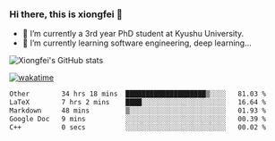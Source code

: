 ### Hi there, this is xiongfei 👋


- 🔭 I’m currently a 3rd year PhD student at Kyushu University.
- 🌱 I’m currently learning software engineering, deep learning...

<!--
**X1on9f31/X1on9f31** is a ✨ _special_ ✨ repository because its `README.md` (this file) appears on your GitHub profile.
Here are some ideas to get you started:
-->

![Xiongfei's GitHub stats](https://github-readme-stats.vercel.app/api?username=X1on9f31)


[![wakatime](https://wakatime.com/badge/user/9e8d5516-d162-43e7-9563-87295d455a71.svg)](https://wakatime.com/@9e8d5516-d162-43e7-9563-87295d455a71)

<!--START_SECTION:waka-->

```txt
Other        34 hrs 18 mins  ████████████████████▒░░░░   81.03 %
LaTeX        7 hrs 2 mins    ████░░░░░░░░░░░░░░░░░░░░░   16.64 %
Markdown     48 mins         ▒░░░░░░░░░░░░░░░░░░░░░░░░   01.93 %
Google Doc   9 mins          ░░░░░░░░░░░░░░░░░░░░░░░░░   00.39 %
C++          0 secs          ░░░░░░░░░░░░░░░░░░░░░░░░░   00.02 %
```

<!--END_SECTION:waka-->

